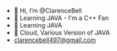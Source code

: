 - 👋 Hi, I’m @ClarenceBell
- 👀 Learning JAVA - I'm a C++ Fan
- 🌱 Learning JAVA
- 💞️ Cloud, Various Version of JAVA
-    clarencebell497@gmail.com 

<!---
ClarenceBell/ClarenceBell is a ✨ special ✨ repository because its `README.md` (this file) appears on your GitHub profile.
You can click the Preview link to take a look at your changes.
--->

